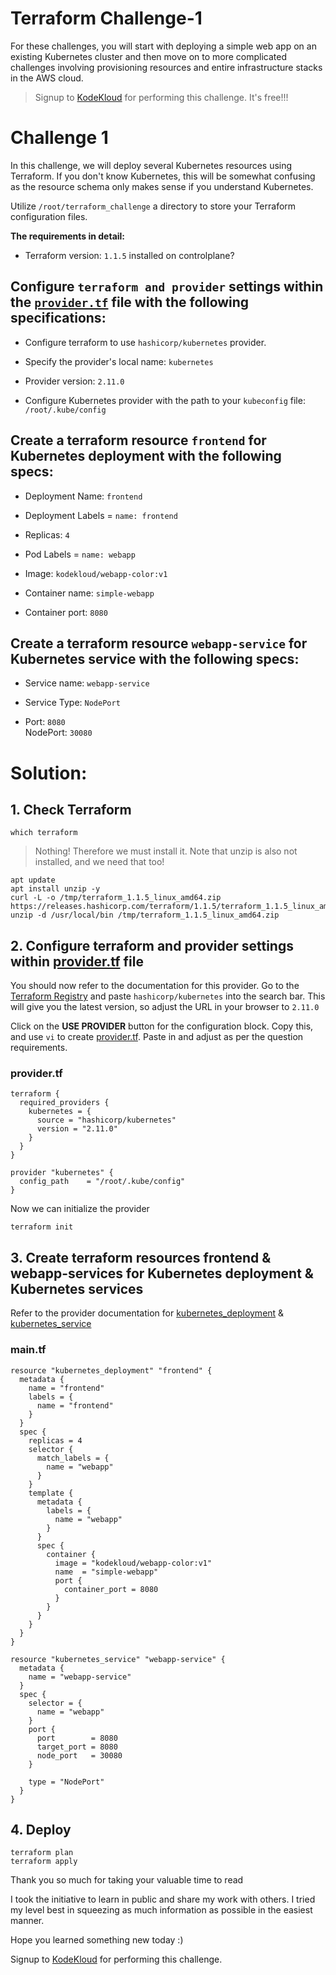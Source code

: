 # Terraform Challenge-1

For these challenges, you will start with deploying a simple web app on an existing Kubernetes cluster and then move on to more complicated challenges involving provisioning resources and entire infrastructure stacks in the AWS cloud.

> Signup to [KodeKloud](https://kodekloud.com/) for performing this challenge. It's free!!!

# Challenge 1

In this challenge, we will deploy several Kubernetes resources using Terraform. If you don't know Kubernetes, this will be somewhat confusing as the resource schema only makes sense if you understand Kubernetes.

Utilize `/root/terraform_challenge` a directory to store your Terraform configuration files.

**The requirements in detail:**

* Terraform version: `1.1.5` installed on controlplane?
    

## Configure `terraform and provider` settings within the [`provider.tf`](http://provider.tf) file with the following specifications:

* Configure terraform to use `hashicorp/kubernetes` provider.
    
* Specify the provider's local name: `kubernetes`
    
* Provider version: `2.11.0`
    
* Configure Kubernetes provider with the path to your `kubeconfig` file: `/root/.kube/config`
    

## Create a terraform resource `frontend` for Kubernetes deployment with the following specs:

* Deployment Name: `frontend`
    
* Deployment Labels = `name: frontend`
    
* Replicas: `4`
    
* Pod Labels = `name: webapp`
    
* Image: `kodekloud/webapp-color:v1`
    
* Container name: `simple-webapp`
    
* Container port: `8080`
    

## Create a terraform resource `webapp-service` for Kubernetes service with the following specs:

* Service name: `webapp-service`
    
* Service Type: `NodePort`
    
* Port: `8080`  
    NodePort: `30080`
    

# Solution:

## 1\. Check Terraform

```plaintext
which terraform
```

> Nothing! Therefore we must install it. Note that unzip is also not installed, and we need that too!

```plaintext
apt update
apt install unzip -y
curl -L -o /tmp/terraform_1.1.5_linux_amd64.zip https://releases.hashicorp.com/terraform/1.1.5/terraform_1.1.5_linux_amd64.zip
unzip -d /usr/local/bin /tmp/terraform_1.1.5_linux_amd64.zip
```

## 2\. Configure terraform and provider settings within [provider.tf](http://provider.tf) file

You should now refer to the documentation for this provider. Go to the [Terraform Registry](https://registry.terraform.io/) and paste `hashicorp/kubernetes` into the search bar. This will give you the latest version, so adjust the URL in your browser to `2.11.0`

Click on the **USE PROVIDER** button for the configuration block. Copy this, and use `vi` to create [provider.tf](http://provider.tf). Paste in and adjust as per the question requirements.

### provider.tf

```plaintext
terraform {
  required_providers {
    kubernetes = {
      source = "hashicorp/kubernetes"
      version = "2.11.0"
    }
  }
}

provider "kubernetes" {
  config_path    = "/root/.kube/config"
}
```

Now we can initialize the provider

```plaintext
terraform init
```

## 3\. Create terraform resources frontend & webapp-services for Kubernetes deployment & Kubernetes services

Refer to the provider documentation for [kubernetes\_deployment](https://registry.terraform.io/providers/hashicorp/kubernetes/2.11.0/docs/resources/deployment) & [kubernetes\_service](https://registry.terraform.io/providers/hashicorp/kubernetes/2.11.0/docs/resources/service)

### main.tf

```plaintext
resource "kubernetes_deployment" "frontend" {
  metadata {
    name = "frontend"
    labels = {
      name = "frontend"
    }
  }
  spec {
    replicas = 4
    selector {
      match_labels = {
        name = "webapp"
      }
    }
    template {
      metadata {
        labels = {
          name = "webapp"
        }
      }
      spec {
        container {
          image = "kodekloud/webapp-color:v1"
          name  = "simple-webapp"
          port {
            container_port = 8080
          }
        }
      }
    }
  }
}

resource "kubernetes_service" "webapp-service" {
  metadata {
    name = "webapp-service"
  }
  spec {
    selector = {
      name = "webapp"
    }
    port {
      port        = 8080
      target_port = 8080
      node_port   = 30080
    }

    type = "NodePort"
  }
}
```

## 4\. Deploy

```plaintext
terraform plan
terraform apply
```

Thank you so much for taking your valuable time to read

I took the initiative to learn in public and share my work with others. I tried my level best in squeezing as much information as possible in the easiest manner.

Hope you learned something new today :)

Signup to [KodeKloud](https://kodekloud.com/) for performing this challenge.